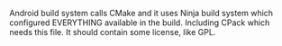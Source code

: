 Android build system calls CMake and it uses Ninja build system
which configured EVERYTHING available in the build. Including CPack
which needs this file. It should contain some license, like GPL.
